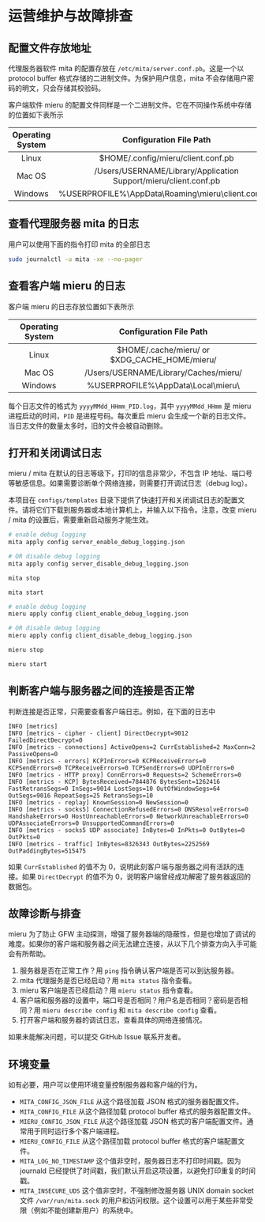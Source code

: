 # 运营维护与故障排查

## 配置文件存放地址

代理服务器软件 mita 的配置存放在 `/etc/mita/server.conf.pb`。这是一个以 protocol buffer 格式存储的二进制文件。为保护用户信息，mita 不会存储用户密码的明文，只会存储其校验码。

客户端软件 mieru 的配置文件同样是一个二进制文件。它在不同操作系统中存储的位置如下表所示

| Operating System | Configuration File Path |
| :----: | :----: |
| Linux | $HOME/.config/mieru/client.conf.pb |
| Mac OS | /Users/USERNAME/Library/Application Support/mieru/client.conf.pb |
| Windows | %USERPROFILE%\AppData\Roaming\mieru\client.conf.pb |

## 查看代理服务器 mita 的日志

用户可以使用下面的指令打印 mita 的全部日志

```sh
sudo journalctl -u mita -xe --no-pager
```

## 查看客户端 mieru 的日志

客户端 mieru 的日志存放位置如下表所示

| Operating System | Configuration File Path |
| :----: | :----: |
| Linux | $HOME/.cache/mieru/ or $XDG_CACHE_HOME/mieru/ |
| Mac OS | /Users/USERNAME/Library/Caches/mieru/ |
| Windows | %USERPROFILE%\AppData\Local\mieru\ |

每个日志文件的格式为 `yyyyMMdd_HHmm_PID.log`，其中 `yyyyMMdd_HHmm` 是 mieru 进程启动的时间，`PID` 是进程号码。每次重启 mieru 会生成一个新的日志文件。当日志文件的数量太多时，旧的文件会被自动删除。

## 打开和关闭调试日志

mieru / mita 在默认的日志等级下，打印的信息非常少，不包含 IP 地址、端口号等敏感信息。如果需要诊断单个网络连接，则需要打开调试日志（debug log）。

本项目在 `configs/templates` 目录下提供了快速打开和关闭调试日志的配置文件。请将它们下载到服务器或本地计算机上，并输入以下指令。注意，改变 mieru / mita 的设置后，需要重新启动服务才能生效。

```sh
# enable debug logging
mita apply config server_enable_debug_logging.json

# OR disable debug logging
mita apply config server_disable_debug_logging.json

mita stop

mita start
```

```sh
# enable debug logging
mieru apply config client_enable_debug_logging.json

# OR disable debug logging
mieru apply config client_disable_debug_logging.json

mieru stop

mieru start
```

## 判断客户端与服务器之间的连接是否正常

判断连接是否正常，只需要查看客户端日志。例如，在下面的日志中

```
INFO [metrics]
INFO [metrics - cipher - client] DirectDecrypt=9012 FailedDirectDecrypt=0
INFO [metrics - connections] ActiveOpens=2 CurrEstablished=2 MaxConn=2 PassiveOpens=0
INFO [metrics - errors] KCPInErrors=0 KCPReceiveErrors=0 KCPSendErrors=0 TCPReceiveErrors=0 TCPSendErrors=0 UDPInErrors=0
INFO [metrics - HTTP proxy] ConnErrors=0 Requests=2 SchemeErrors=0
INFO [metrics - KCP] BytesReceived=7844876 BytesSent=1262416 FastRetransSegs=0 InSegs=9014 LostSegs=10 OutOfWindowSegs=64 OutSegs=9016 RepeatSegs=25 RetransSegs=10
INFO [metrics - replay] KnownSession=0 NewSession=0
INFO [metrics - socks5] ConnectionRefusedErrors=0 DNSResolveErrors=0 HandshakeErrors=0 HostUnreachableErrors=0 NetworkUnreachableErrors=0 UDPAssociateErrors=0 UnsupportedCommandErrors=0
INFO [metrics - socks5 UDP associate] InBytes=0 InPkts=0 OutBytes=0 OutPkts=0
INFO [metrics - traffic] InBytes=8326343 OutBytes=2252569 OutPaddingBytes=515475
```

如果 `CurrEstablished` 的值不为 0，说明此刻客户端与服务器之间有活跃的连接。如果 `DirectDecrypt` 的值不为 0，说明客户端曾经成功解密了服务器返回的数据包。

## 故障诊断与排查

mieru 为了防止 GFW 主动探测，增强了服务器端的隐蔽性，但是也增加了调试的难度。如果你的客户端和服务器之间无法建立连接，从以下几个排查方向入手可能会有所帮助。

1. 服务器是否在正常工作？用 `ping` 指令确认客户端是否可以到达服务器。
2. mita 代理服务是否已经启动？用 `mita status` 指令查看。
3. mieru 客户端是否已经启动？用 `mieru status` 指令查看。
4. 客户端和服务器的设置中，端口号是否相同？用户名是否相同？密码是否相同？用 `mieru describe config` 和 `mita describe config` 查看。
5. 打开客户端和服务器的调试日志，查看具体的网络连接情况。

如果未能解决问题，可以提交 GitHub Issue 联系开发者。

## 环境变量

如有必要，用户可以使用环境变量控制服务器和客户端的行为。

- `MITA_CONFIG_JSON_FILE` 从这个路径加载 JSON 格式的服务器配置文件。
- `MITA_CONFIG_FILE` 从这个路径加载 protocol buffer 格式的服务器配置文件。
- `MIERU_CONFIG_JSON_FILE` 从这个路径加载 JSON 格式的客户端配置文件。通常用于同时运行多个客户端进程。
- `MIERU_CONFIG_FILE` 从这个路径加载 protocol buffer 格式的客户端配置文件。
- `MITA_LOG_NO_TIMESTAMP` 这个值非空时，服务器日志不打印时间戳。因为 journald 已经提供了时间戳，我们默认开启这项设置，以避免打印重复的时间戳。
- `MITA_INSECURE_UDS` 这个值非空时，不强制修改服务器 UNIX domain socket 文件 `/var/run/mita.sock` 的用户和访问权限。这个设置可以用于某些非常受限（例如不能创建新用户）的系统中。
